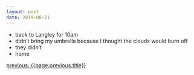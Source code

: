 ```yaml
---
layout: post
date: 2019-08-21
---
```


- back to Langley for 10am
- didn’t bring my umbrella because I thought the clouds would burn off
- they didn’t
- home

<a href="{{page.previous.url}}">previous: {{page.previous.title}}</a>
